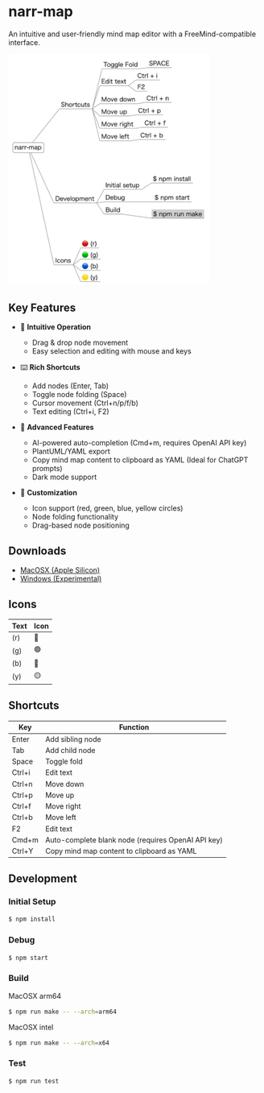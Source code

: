 # narr-map

An intuitive and user-friendly mind map editor with a FreeMind-compatible interface.

<img src="./docs/screen0.png" width="400px">

## Key Features

- 🎯 **Intuitive Operation**
  - Drag & drop node movement
  - Easy selection and editing with mouse and keys

- ⌨️ **Rich Shortcuts**
  - Add nodes (Enter, Tab)
  - Toggle node folding (Space)
  - Cursor movement (Ctrl+n/p/f/b)
  - Text editing (Ctrl+i, F2)

- 🚀 **Advanced Features**
  - AI-powered auto-completion (Cmd+m, requires OpenAI API key)
  - PlantUML/YAML export
  - Copy mind map content to clipboard as YAML (Ideal for ChatGPT prompts)
  - Dark mode support

- 🎨 **Customization**
  - Icon support (red, green, blue, yellow circles)
  - Node folding functionality
  - Drag-based node positioning



## Downloads

- [MacOSX (Apple Silicon)](https://github.com/miyosuda/narr-map/releases/download/v0.0.7/narr-map-darwin-arm64-0.0.7.zip)
- [Windows (Experimental)](https://github.com/miyosuda/narr-map/releases/download/v0.0.7/narr-map-0.0.7.Setup.exe)

## Icons

| Text | Icon    |
| ---- | ----  |
| (r)  | :red_circle:   |
| (g)  | :green_circle:  |
| (b)  | :large_blue_circle:   |
| (y)  | :yellow_circle:  |



## Shortcuts

| Key | Function |
| ---- | ----  |
| Enter   | Add sibling node |
| Tab     | Add child node |
| Space   | Toggle fold |
| Ctrl+i  | Edit text |
| Ctrl+n  | Move down |
| Ctrl+p  | Move up |
| Ctrl+f  | Move right |
| Ctrl+b  | Move left |
| F2      | Edit text |
| Cmd+m | Auto-complete blank node (requires OpenAI API key) |
| Ctrl+Y | Copy mind map content to clipboard as YAML |



## Development

### Initial Setup

```bash
$ npm install
```

### Debug

```bash
$ npm start
```

### Build

MacOSX arm64

```bash
$ npm run make -- --arch=arm64
```

MacOSX intel

```bash
$ npm run make -- --arch=x64
```

### Test

```bash
$ npm run test
```

